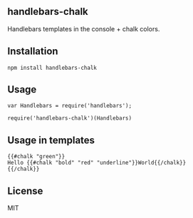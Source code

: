 handlebars-chalk
----------------

Handlebars templates in the console + chalk colors.

## Installation

```
npm install handlebars-chalk
```

## Usage

```
var Handlebars = require('handlebars');

require('handlebars-chalk')(Handlebars)
```

## Usage in templates 

```
{{#chalk "green"}}
Hello {{#chalk "bold" "red" "underline"}}World{{/chalk}}
{{/chalk}}
```

## License

MIT